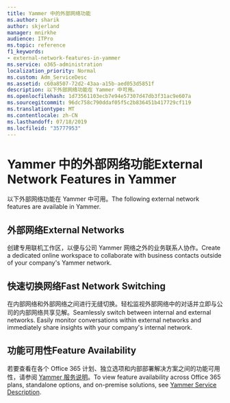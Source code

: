 ```yaml
---
title: Yammer 中的外部网络功能
ms.author: sharik
author: skjerland
manager: mnirkhe
audience: ITPro
ms.topic: reference
f1_keywords:
- external-network-features-in-yammer
ms.service: o365-administration
localization_priority: Normal
ms.custom: Adm_ServiceDesc
ms.assetid: c60a8507-72d2-43aa-a15b-aed053d5851f
description: 以下外部网络功能在 Yammer 中可用。
ms.openlocfilehash: 1d73561103ecb7e94e57307d47db3f31ac9e607a
ms.sourcegitcommit: 96dc758c790ddaf05f5c2b836451b417729cf119
ms.translationtype: MT
ms.contentlocale: zh-CN
ms.lasthandoff: 07/18/2019
ms.locfileid: "35777953"
---
```

# <a name="external-network-features-in-yammer"></a><span data-ttu-id="abefb-103">Yammer 中的外部网络功能</span><span class="sxs-lookup"><span data-stu-id="abefb-103">External Network Features in Yammer</span></span>

<span data-ttu-id="abefb-104">以下外部网络功能在 Yammer 中可用。</span><span class="sxs-lookup"><span data-stu-id="abefb-104">The following external network features are available in Yammer.</span></span>
  
## <a name="external-networks"></a><span data-ttu-id="abefb-105">外部网络</span><span class="sxs-lookup"><span data-stu-id="abefb-105">External Networks</span></span>
<span data-ttu-id="abefb-106"><a name="bkmk_ExternalNetworks"> </a></span><span class="sxs-lookup"><span data-stu-id="abefb-106"></span></span>

<span data-ttu-id="abefb-107">创建专用联机工作区，以便与公司 Yammer 网络之外的业务联系人协作。</span><span class="sxs-lookup"><span data-stu-id="abefb-107">Create a dedicated online workspace to collaborate with business contacts outside of your company's Yammer network.</span></span>
  
## <a name="fast-network-switching"></a><span data-ttu-id="abefb-108">快速切换网络</span><span class="sxs-lookup"><span data-stu-id="abefb-108">Fast Network Switching</span></span>
<span data-ttu-id="abefb-109"><a name="bkmk_FastNetworkSwitching"> </a></span><span class="sxs-lookup"><span data-stu-id="abefb-109"></span></span>

<span data-ttu-id="abefb-p101">在内部网络和外部网络之间进行无缝切换。轻松监视外部网络中的对话并立即与公司的内部网络共享见解。</span><span class="sxs-lookup"><span data-stu-id="abefb-p101">Seamlessly switch between internal and external networks. Easily monitor conversations within external networks and immediately share insights with your company's internal network.</span></span>
  
## <a name="feature-availability"></a><span data-ttu-id="abefb-112">功能可用性</span><span class="sxs-lookup"><span data-stu-id="abefb-112">Feature Availability</span></span>
<span data-ttu-id="abefb-113"><a name="bkmk_FastNetworkSwitching"> </a></span><span class="sxs-lookup"><span data-stu-id="abefb-113"></span></span>

<span data-ttu-id="abefb-114">若要查看在各个 Office 365 计划、独立选项和内部部署解决方案之间的功能可用性，请参阅 [Yammer 服务说明](yammer-service-description.md)。</span><span class="sxs-lookup"><span data-stu-id="abefb-114">To view feature availability across Office 365 plans, standalone options, and on-premise solutions, see [Yammer Service Description](yammer-service-description.md).</span></span>